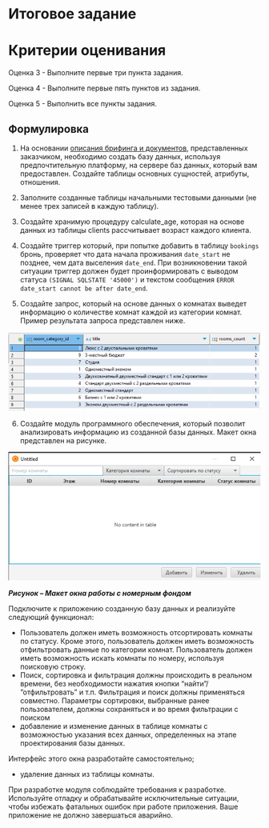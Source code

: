 # Итоговое задание

# Критерии оценивания

Оценка 3 - Выполните первые три пункта задания. 

Оценка 4 - Выполните первые пять пунктов из задания.

Оценка 5 - Выполнить все пункты задания. 

## Формулировка

1. На основании [описания брифинга и документов](Resources%20_090207-1-2025.zip), представленных заказчиком,
необходимо создать базу данных, используя предпочтительную платформу, на сервере баз данных, который вам
предоставлен. Создайте таблицы основных сущностей, атрибуты, отношения.

2. Заполните созданные таблицы начальными тестовыми
данными (не менее трех записей в каждую таблицу).

3. Создайте хранимую процедуру calculate_age,
которая на основе данных из таблицы clients
рассчитывает возраст каждого клиента.

4. Создайте триггер который, при попытке добавить в 
таблицу `bookings` бронь, проверяет что дата начала проживания `date_start` 
не позднее, чем дата выселения `date_end`. При возникновении такой ситуации триггер должен будет проинформировать
с выводом статуса `(SIGNAL SQLSTATE '45000')` и текстом сообщения `ERROR date_start cannot be after date_end`.

5. Создайте запрос, который на основе данных о комнатах 
выведет информацию о количестве комнат каждой из категории
комнат. Пример результата запроса представлен ниже.

![img.png](img.png)

6. Создайте модуль программного обеспечения, который
позволит анализировать информацию из созданной базы данных.
Макет окна представлен на рисунке.

![img_1.png](img_1.png)

**_Рисунок – Макет окна работы с номерным фондом_**

Подключите к приложению созданную базу данных 
и реализуйте следующий функционал:
- Пользователь должен иметь возможность 
отсортировать комнаты по статусу. 
Кроме этого, пользователь должен иметь возможность
отфильтровать данные по категории комнат. 
Пользователь должен иметь возможность искать комнаты по номеру,
используя поисковую строку.
- Поиск, сортировка и фильтрация должны происходить
в реальном времени, без необходимости нажатия кнопки “найти”/ ”отфильтровать” и т.п. Фильтрация и поиск должны применяться совместно. Параметры сортировки, выбранные ранее пользователем, должны сохраняться и во время фильтрации с поиском
- добавление и изменение данных в таблице комнаты с возможностью указания
всех данных, определенных на этапе проектирования базы данных.

Интерфейс этого окна разработайте самостоятельно;
- удаление данных из таблицы комнаты.

При разработке модуля соблюдайте требования к разработке.
Используйте отладку и обрабатывайте исключительные ситуации,
чтобы избежать фатальных ошибок при работе приложения. Ваше приложение
не должно завершаться аварийно.

